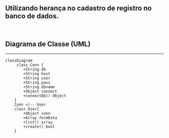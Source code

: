 ## Utilizando herança no cadastro de registro no banco de dados.
<br>

## Diagrama de Classe (UML)
<hr>

```mermaid
classDiagram
     class Conn {
        +String db
        +String host
        +String user
        +String pass
        +String dbname
        +Object connect
        +connectDb() Object
    }
    Conn <|-- User
    class User{
        +Object conn 
        +Array formData
        +list() array
        +create() bool
    }
```